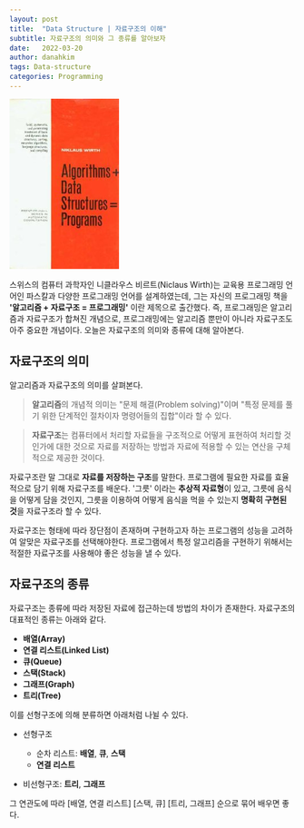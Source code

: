 ```yaml
---
layout: post
title:  "Data Structure | 자료구조의 이해"
subtitle: 자료구조의 의미와 그 종류를 알아보자
date:   2022-03-20
author: danahkim
tags: Data-structure
categories: Programming
---
```




![Algorithms + Data Structures.jpg](/assets/images/2022-03-20-data-structure-01-what-is-data-structure.asset/Algorithms_Data_Structures.jpg)

스위스의 컴퓨터 과학자인 니클라우스 비르트(Niclaus Wirth)는 교육용 프로그래밍 언어인 파스칼과 다양한 프로그래밍 언어를 설계하였는데, 그는 자신의 프로그래밍 책을 **'알고리즘 + 자료구조 = 프로그래밍'** 이란 제목으로 출간했다. 즉, 프로그래밍은 알고리즘과 자료구조가 합쳐진 개념으로, 프로그래밍에는 알고리즘 뿐만이 아니라 자료구조도 아주 중요한 개념이다. 오늘은 자료구조의 의미와 종류에 대해 알아본다.

## 자료구조의 의미

알고리즘과 자료구조의 의미를 살펴본다.

> **알고리즘**의 개념적 의미는 "문제 해결(Problem solving)"이며 "특정 문제를 풀기 위한 단계적인 절차이자 명령어들의 집합"이라 할 수 있다.

> **자료구조**는 컴퓨터에서 처리할 자료들을 구조적으로 어떻게 표현하여 처리할 것인가에 대한 것으로 자료를 저장하는 방법과 자료에 적용할 수 있는 연산을 구체적으로 제공한 것이다. 

자료구조란 말 그대로 **자료를 저장하는 구조**를 말한다. 프로그램에 필요한 자료를 효율적으로 담기 위해 자료구조를 배운다. '그릇' 이라는 **추상적 자료형**이 있고, 그릇에 음식을 어떻게 담을 것인지, 그릇을 이용하여 어떻게 음식을 먹을 수 있는지 **명확히 구현된 것**을 자료구조라 할 수 있다.

자료구조는 형태에 따라 장단점이 존재하며 구현하고자 하는 프로그램의 성능을 고려하여 알맞은 자료구조를 선택해야한다. 프로그램에서 특정 알고리즘을 구현하기 위해서는 적절한 자료구조를 사용해야 좋은 성능을 낼 수 있다.

## 자료구조의 종류

자료구조는 종류에 따라 저장된 자료에 접근하는데 방법의 차이가 존재한다. 자료구조의 대표적인 종류는 아래와 같다.

- **배열(Array)**
- **연결 리스트(Linked List)**
- **큐(Queue)**
- **스택(Stack)**
- **그래프(Graph)**
- **트리(Tree)**

이를 선형구조에 의해 분류하면 아래처럼 나뉠 수 있다. 

- 선형구조
  - 순차 리스트: **배열**, **큐**, **스택**
  - **연결 리스트**

- 비선형구조: **트리**, **그래프**

그 연관도에 따라 [배열, 연결 리스트] [스택, 큐] [트리, 그래프] 순으로 묶어 배우면 좋다.

